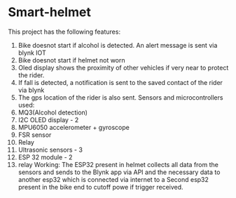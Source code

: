 # Smart-helmet
This project has the following features:
1. Bike doesnot start if alcohol is detected. An alert message is sent via blynk IOT
2. Bike doesnot start if helmet not worn
3. Oled display shows the proximity of other vehicles if very near to protect the rider.
4. If fall is detected, a notification is sent to the saved contact of the rider via blynk
5. The gps location of the rider is also sent.
Sensors and microcontrollers used:
1. MQ3(Alcohol detection)
2. I2C OLED display - 2
3. MPU6050 accelerometer + gyroscope
4. FSR sensor
5. Relay
6. Ultrasonic sensors - 3
7. ESP 32 module - 2
8. relay
Working: The ESP32 present in helmet collects all data from the sensors and sends to the Blynk app via API and the necessary data to another esp32 which is connected via internet to a Second esp32 present in the bike end to cutoff powe if trigger received.
